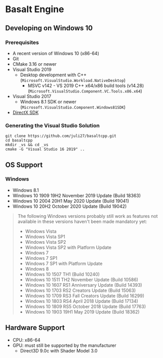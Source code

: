 # Basalt Engine
## Developing on Windows 10
### Prerequisites
* A recent version of Windows 10 (x86-64)
* Git
* CMake 3.16 or newer
* Visual Studio 2019
  * Desktop development with C++
  (`Microsoft.VisualStudio.Workload.NativeDesktop`)
    * MSVC v142 - VS 2019 C++ x64/x86 build tools (v14.28)
    (`Microsoft.VisualStudio.Component.VC.Tools.x86.x64`)
* Visual Studio 2017
  * Windows 8.1 SDK or newer (`Microsoft.VisualStudio.Component.Windows81SDK`)
* [DirectX SDK](https://www.microsoft.com/en-us/download/details.aspx?id=6812)

### Generating the Visual Studio Solution
    git clone https://github.com/juli27/basaltcpp.git
    cd basaltcpp
    mkdir _vs && cd _vs
    cmake -G "Visual Studio 16 2019" ..

## OS Support
### Windows
* Windows 8.1
* Windows 10 1909 19H2 November 2019 Update (Build 18363)
* Windows 10 2004 20H1 May 2020 Update (Build 19041)
* Windows 10 20H2 October 2020 Update (Build 19042)

> The following Windows versions probably still work as features not available
in these versions haven't been made mandatory yet:
> * Windows Vista
> * Windows Vista SP1
> * Windows Vista SP2
> * Windows Vista SP2 with Platform Update
> * Windows 7
> * Windows 7 SP1
> * Windows 7 SP1 with Platform Update
> * Windows 8
> * Windows 10 1507 TH1 (Build 10240)
> * Windows 10 1511 TH2 November Update (Build 10586)
> * Windows 10 1607 RS1 Anniversary Update (Build 14393)
> * Windows 10 1703 RS2 Creators Update (Build 15063)
> * Windows 10 1709 RS3 Fall Creators Update (Build 16299)
> * Windows 10 1803 RS4 April 2018 Update (Build 17134)
> * Windows 10 1809 RS5 October 2018 Update (Build 17763)
> * Windows 10 1903 19H1 May 2019 Update (Build 18362)

## Hardware Support
* CPU: x86-64
* GPU: must still be supported by the manufacturer
  * Direct3D 9.0c with Shader Model 3.0
